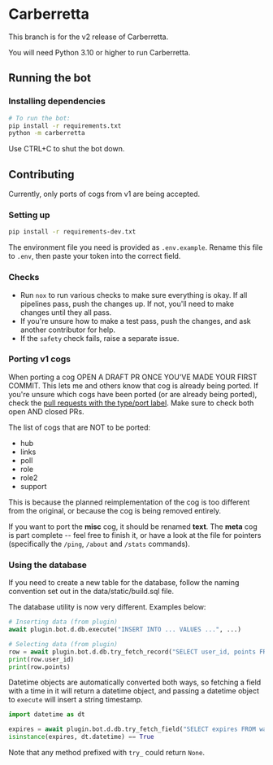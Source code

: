 # Carberretta

This branch is for the v2 release of Carberretta.

You will need Python 3.10 or higher to run Carberretta.

## Running the bot

### Installing dependencies

```sh
# To run the bot:
pip install -r requirements.txt
python -m carberretta
```

Use CTRL+C to shut the bot down.

## Contributing

Currently, only ports of cogs from v1 are being accepted.

### Setting up

```sh
pip install -r requirements-dev.txt
```

The environment file you need is provided as `.env.example`. Rename this file to `.env`, then paste your token into the correct field.

### Checks

- Run `nox` to run various checks to make sure everything is okay. If all pipelines pass, push the changes up. If not, you'll need to make changes until they all pass.
- If you're unsure how to make a test pass, push the changes, and ask another contributor for help.
- If the `safety` check fails, raise a separate issue.

### Porting v1 cogs

When porting a cog OPEN A DRAFT PR ONCE YOU'VE MADE YOUR FIRST COMMIT. This lets me and others know that cog is already being ported. If you're unsure which cogs have been ported (or are already being ported), check the [pull requests with the type/port label](https://github.com/Carberra/Carberretta/pulls?q=is%3Apr+label%3Atype%2Fport+). Make sure to check both open AND closed PRs.

The list of cogs that are NOT to be ported:

- hub
- links
- poll
- role
- role2
- support

This is because the planned reimplementation of the cog is too different from the original, or because the cog is being removed entirely.

If you want to port the **misc** cog, it should be renamed **text**. The **meta** cog is part complete -- feel free to finish it, or have a look at the file for pointers (specifically the `/ping`, `/about` and `/stats` commands).

### Using the database

If you need to create a new table for the database, follow the naming convention set out in the data/static/build.sql file.

The database utility is now very different. Examples below:

```py
# Inserting data (from plugin)
await plugin.bot.d.db.execute("INSERT INTO ... VALUES ...", ...)

# Selecting data (from plugin)
row = await plugin.bot.d.db.try_fetch_record("SELECT user_id, points FROM experience WHERE user_id = ?", ...)
print(row.user_id)
print(row.points)
```

Datetime objects are automatically converted both ways, so fetching a field with a time in it will return a datetime object, and passing a datetime object to `execute` will insert a string timestamp.

```py
import datetime as dt

expires = await plugin.bot.d.db.try_fetch_field("SELECT expires FROM warnings WHERE user_id = ?")
isinstance(expires, dt.datetime) == True
```

Note that any method prefixed with `try_` could return `None`.
